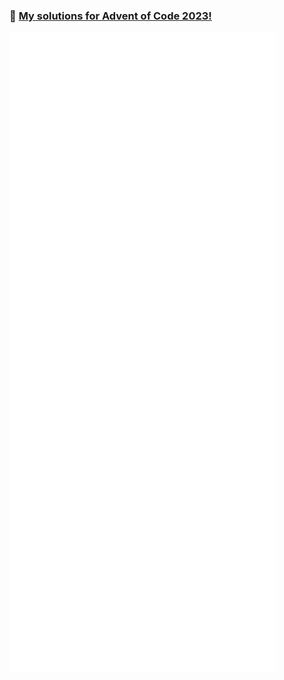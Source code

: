 ### 🎄 [My solutions for Advent of Code 2023!](https://github.com/DynxstyGIT/AdventOfCode2023)


![Metrics](/github-metrics.svg)

